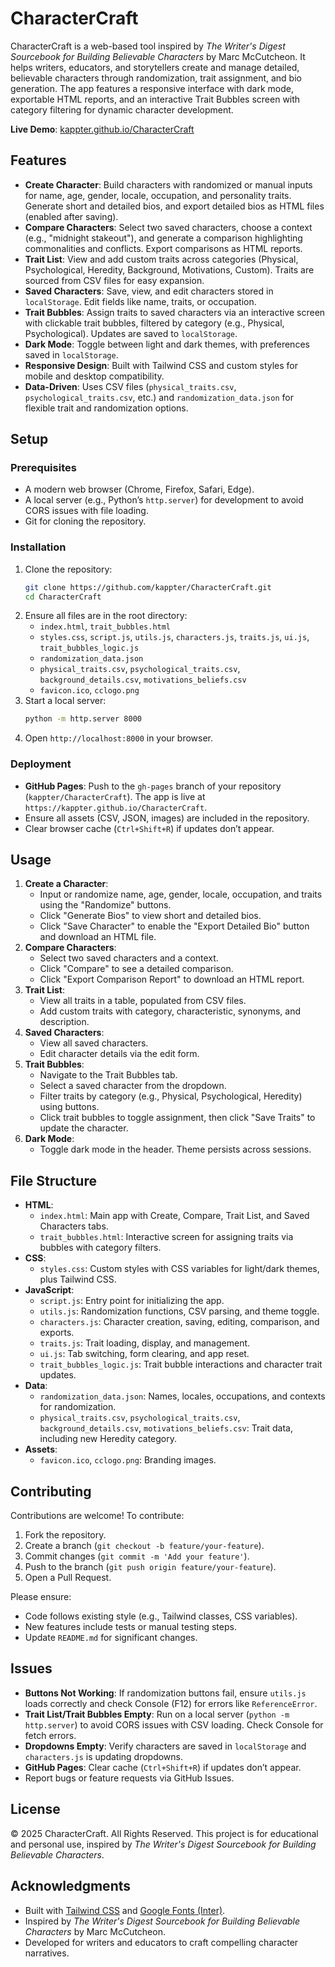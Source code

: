 # CharacterCraft

CharacterCraft is a web-based tool inspired by *The Writer's Digest Sourcebook for Building Believable Characters* by Marc McCutcheon. It helps writers, educators, and storytellers create and manage detailed, believable characters through randomization, trait assignment, and bio generation. The app features a responsive interface with dark mode, exportable HTML reports, and an interactive Trait Bubbles screen with category filtering for dynamic character development.

**Live Demo**: [kappter.github.io/CharacterCraft](https://kappter.github.io/CharacterCraft)

## Features

- **Create Character**: Build characters with randomized or manual inputs for name, age, gender, locale, occupation, and personality traits. Generate short and detailed bios, and export detailed bios as HTML files (enabled after saving).
- **Compare Characters**: Select two saved characters, choose a context (e.g., "midnight stakeout"), and generate a comparison highlighting commonalities and conflicts. Export comparisons as HTML reports.
- **Trait List**: View and add custom traits across categories (Physical, Psychological, Heredity, Background, Motivations, Custom). Traits are sourced from CSV files for easy expansion.
- **Saved Characters**: Save, view, and edit characters stored in `localStorage`. Edit fields like name, traits, or occupation.
- **Trait Bubbles**: Assign traits to saved characters via an interactive screen with clickable trait bubbles, filtered by category (e.g., Physical, Psychological). Updates are saved to `localStorage`.
- **Dark Mode**: Toggle between light and dark themes, with preferences saved in `localStorage`.
- **Responsive Design**: Built with Tailwind CSS and custom styles for mobile and desktop compatibility.
- **Data-Driven**: Uses CSV files (`physical_traits.csv`, `psychological_traits.csv`, etc.) and `randomization_data.json` for flexible trait and randomization options.

## Setup

### Prerequisites
- A modern web browser (Chrome, Firefox, Safari, Edge).
- A local server (e.g., Python’s `http.server`) for development to avoid CORS issues with file loading.
- Git for cloning the repository.

### Installation
1. Clone the repository:
   ```bash
   git clone https://github.com/kappter/CharacterCraft.git
   cd CharacterCraft
   ```
2. Ensure all files are in the root directory:
   - `index.html`, `trait_bubbles.html`
   - `styles.css`, `script.js`, `utils.js`, `characters.js`, `traits.js`, `ui.js`, `trait_bubbles_logic.js`
   - `randomization_data.json`
   - `physical_traits.csv`, `psychological_traits.csv`, `background_details.csv`, `motivations_beliefs.csv`
   - `favicon.ico`, `cclogo.png`
3. Start a local server:
   ```bash
   python -m http.server 8000
   ```
4. Open `http://localhost:8000` in your browser.

### Deployment
- **GitHub Pages**: Push to the `gh-pages` branch of your repository (`kappter/CharacterCraft`). The app is live at `https://kappter.github.io/CharacterCraft`.
- Ensure all assets (CSV, JSON, images) are included in the repository.
- Clear browser cache (`Ctrl+Shift+R`) if updates don’t appear.

## Usage

1. **Create a Character**:
   - Input or randomize name, age, gender, locale, occupation, and traits using the "Randomize" buttons.
   - Click "Generate Bios" to view short and detailed bios.
   - Click "Save Character" to enable the "Export Detailed Bio" button and download an HTML file.
2. **Compare Characters**:
   - Select two saved characters and a context.
   - Click "Compare" to see a detailed comparison.
   - Click "Export Comparison Report" to download an HTML report.
3. **Trait List**:
   - View all traits in a table, populated from CSV files.
   - Add custom traits with category, characteristic, synonyms, and description.
4. **Saved Characters**:
   - View all saved characters.
   - Edit character details via the edit form.
5. **Trait Bubbles**:
   - Navigate to the Trait Bubbles tab.
   - Select a saved character from the dropdown.
   - Filter traits by category (e.g., Physical, Psychological, Heredity) using buttons.
   - Click trait bubbles to toggle assignment, then click "Save Traits" to update the character.
6. **Dark Mode**:
   - Toggle dark mode in the header. Theme persists across sessions.

## File Structure

- **HTML**:
  - `index.html`: Main app with Create, Compare, Trait List, and Saved Characters tabs.
  - `trait_bubbles.html`: Interactive screen for assigning traits via bubbles with category filters.
- **CSS**:
  - `styles.css`: Custom styles with CSS variables for light/dark themes, plus Tailwind CSS.
- **JavaScript**:
  - `script.js`: Entry point for initializing the app.
  - `utils.js`: Randomization functions, CSV parsing, and theme toggle.
  - `characters.js`: Character creation, saving, editing, comparison, and exports.
  - `traits.js`: Trait loading, display, and management.
  - `ui.js`: Tab switching, form clearing, and app reset.
  - `trait_bubbles_logic.js`: Trait bubble interactions and character trait updates.
- **Data**:
  - `randomization_data.json`: Names, locales, occupations, and contexts for randomization.
  - `physical_traits.csv`, `psychological_traits.csv`, `background_details.csv`, `motivations_beliefs.csv`: Trait data, including new Heredity category.
- **Assets**:
  - `favicon.ico`, `cclogo.png`: Branding images.

## Contributing

Contributions are welcome! To contribute:
1. Fork the repository.
2. Create a branch (`git checkout -b feature/your-feature`).
3. Commit changes (`git commit -m 'Add your feature'`).
4. Push to the branch (`git push origin feature/your-feature`).
5. Open a Pull Request.

Please ensure:
- Code follows existing style (e.g., Tailwind classes, CSS variables).
- New features include tests or manual testing steps.
- Update `README.md` for significant changes.

## Issues

- **Buttons Not Working**: If randomization buttons fail, ensure `utils.js` loads correctly and check Console (F12) for errors like `ReferenceError`.
- **Trait List/Trait Bubbles Empty**: Run on a local server (`python -m http.server`) to avoid CORS issues with CSV loading. Check Console for fetch errors.
- **Dropdowns Empty**: Verify characters are saved in `localStorage` and `characters.js` is updating dropdowns.
- **GitHub Pages**: Clear cache (`Ctrl+Shift+R`) if updates don’t appear.
- Report bugs or feature requests via GitHub Issues.

## License

© 2025 CharacterCraft. All Rights Reserved. This project is for educational and personal use, inspired by *The Writer's Digest Sourcebook for Building Believable Characters*.

## Acknowledgments

- Built with [Tailwind CSS](https://tailwindcss.com/) and [Google Fonts (Inter)](https://fonts.google.com/).
- Inspired by *The Writer's Digest Sourcebook for Building Believable Characters* by Marc McCutcheon.
- Developed for writers and educators to craft compelling character narratives.
